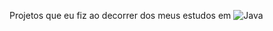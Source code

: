 Projetos que eu fiz ao decorrer dos meus estudos em ![Java](https://img.shields.io/badge/java-%23ED8B00.svg?style=for-the-badge&logo=openjdk&logoColor=white)
